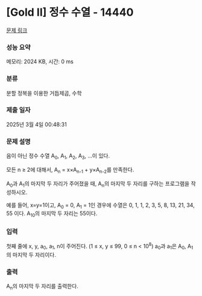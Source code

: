 # [Gold II] 정수 수열 - 14440 

[문제 링크](https://www.acmicpc.net/problem/14440) 

### 성능 요약

메모리: 2024 KB, 시간: 0 ms

### 분류

분할 정복을 이용한 거듭제곱, 수학

### 제출 일자

2025년 3월 4일 00:48:31

### 문제 설명

<p>음이 아닌 정수 수열 A<sub>0</sub>, A<sub>1</sub>, A<sub>2</sub>, A<sub>3</sub>, ...이 있다.</p>

<p>모든 n ≥ 2에 대해서, A<sub>n</sub> = x×A<sub>n-1</sub> + y×A<sub>n-2</sub>를 만족한다.</p>

<p>A<sub>0</sub>과 A<sub>1</sub>의 마지막 두 자리가 주어졌을 때, A<sub>n</sub>의 마지막 두 자리를 구하는 프로그램을 작성하시오.</p>

<p>예를 들어, x=y=1이고, A<sub>0</sub> = 0, A<sub>1</sub> = 1인 경우에 수열은 0, 1, 1, 2, 3, 5, 8, 13, 21, 34, 55 이다. A<sub>10</sub>의 마지막 두 자리는 55이다.</p>

### 입력 

 <p>첫째 줄에 x, y, a<sub>0</sub>, a<sub>1</sub>, n이 주어진다. (1 ≤ x, y ≤ 99, 0 ≤ n < 10<sup>8</sup>) a<sub>0</sub>과 a<sub>1</sub>은 A<sub>0</sub>, A<sub>1</sub>의 마지막 두 자리이다.</p>

### 출력 

 <p>A<sub>n</sub>의 마지막 두 자리를 출력한다.</p>

